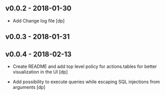 ## v0.0.2 - 2018-01-30

* Add Change log file [dp]

## v0.0.3 - 2018-01-31

## v0.0.4 - 2018-02-13

* Create README and add top level policy for actions.tables for better visualization in the UI [dp]

* Add possibility to execute queries while escaping SQL injections from arguments [dp]
